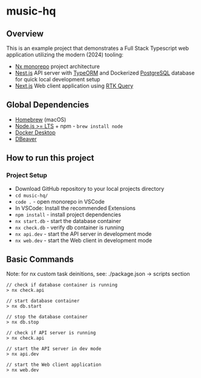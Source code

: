 # music-hq

## Overview

This is an example project that demonstrates a Full Stack Typescript web application utilizing the modern (2024) tooling:

- [Nx monorepo](https://nx.dev/) project architecture
- [Nest.js](https://nx.dev/nx-api/nest) API server with [TypeORM](https://typeorm.io/) and Dockerized [PostgreSQL](https://hub.docker.com/_/postgres) database for quick local development setup
- [Next.js](https://nx.dev/nx-api/next) Web client application using [RTK Query](https://redux-toolkit.js.org/rtk-query/overview)

## Global Dependencies

- [Homebrew](https://brew.sh) (macOS)
- [Node.js >= LTS](https://nodejs.org/en/about/previous-releases) + npm - `brew install node`
- [Docker Desktop](https://www.docker.com/products/docker-desktop/)
- [DBeaver](https://dbeaver.com/download/)

## How to run this project

### Project Setup

- Download GitHub repository to your local projects directory
- `cd music-hq/`
- `code .` - open monorepo in VSCode
- In VSCode: Install the recommended Extensions
- `npm install` - install project dependencies
- `nx start.db` - start the database container
- `nx check.db` - verify db container is running
- `nx api.dev` - start the API server in development mode
- `nx web.dev` - start the Web client in development mode

## Basic Commands

Note: for nx custom task deinitions, see: ./package.json -> scripts section

```
// check if database container is running
> nx check.api

// start database container
> nx db.start

// stop the database container
> nx db.stop

// check if API server is running
> nx check.api

// start the API server in dev mode
> nx api.dev

// start the Web client application
> nx web.dev
```
